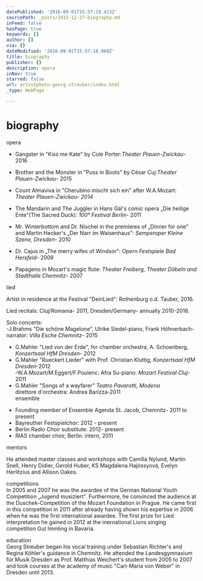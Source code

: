 ```yaml
---
datePublished: '2016-09-01T15:57:19.413Z'
sourcePath: _posts/2015-12-27-biography.md
inFeed: false
hasPage: true
keywords: []
author: []
via: {}
dateModified: '2016-09-01T15:57:18.960Z'
title: biography
publisher: {}
description: opera
inNav: true
starred: false
url: artistphoto-georg-streuber/index.html
_type: WebPage

---
```

# biography

opera

* Gangster in "Kiss me Kate" by Cole Porter:_Theater Plauen-Zwickau_-2016

* Brother and the Monster in "Puss in Boots" by César Cuj:_Theater Plauen-Zwickau_- 2015

* Count Almaviva in "Cherubino mischt sich ein" after W.A.Mozart: _Theater Plauen-Zwickau- 2014_

* The Mandarin and The Juggler in Hans Gál's comic opera „Die heilige Ente"(The Sacred Duck): _100° Festival Berlin_- 2011

* Mr. Winterbottom and Dr. Nischel in the premieres of „Dinner for one" and Martin Hecker's „Der Narr im Waisenhaus": _Semperoper Kleine Szene, Dresden_- 2010

* Dr. Cajus in „The merry wifes of Windsor": _Opern Festspiele Bad Hersfeld_- 2009

* Papageno in Mozart's magic flute: _Theater Freiberg, Theater Döbeln and Stadthalle Chemnitz_- 2007

lied

Artist in residence at the Festival "DeinLied": Rothenburg o.d. Tauber, 2016\.

Lied recitals: Cluj/Romania- 2011, Dresden/Germany- annually 2010-2016\.

Solo concerts:  
-J.Brahms "Die schöne Magelone", Ulrike Siedel-piano, Frank Höhnerbach-narrator: _Villa Esche Chemnitz_- 2015  
- G.Mahler "Lied von der Erde", for chamber orchestra, A. Schoenberg, _Konzertsaal HfM Dresden_- 2012  
- G.Mahler "Rueckert Lieder" with Prof. Christian Kluttig, _Konzertsaal HfM Dresden_-2012  
-W.A.Mozart/M.Eggert/F.Poulenc: Afra Su-piano: _Mozart Festival Cluj_- 2011  
- G.Mahler "Songs of a wayfarer" _Teatro Pavarotti, Modena_  
direttore d'orchestra: Andrea Barizza-2011  
ensemble

* Founding member of Ensemble Agenda St. Jacob, Chemnitz- 2011 to present
* Bayreuther Festspielchor: 2012 - present
* Berlin Radio Choir substitute: 2012- present
* RIAS chamber choir, Berlin: intern, 2011

mentors

He attended master classes and workshops with Camilla Nylund, Martin Snell, Henry Didier, Gerold Huber, KS Magdalena Hajóssyová, Evelyn Herlitzius and Allison Oakes.

competitions  
In 2005 and 2007 he was the awardee of the German National Youth Competition „Jugend musiziert". Furthermore, he convinced the audience at the Duschek-Competition of the Mozart Foundation in Prague. He came first in this competition in 2011 after already having shown his expertise in 2006 when he was the first international awardee. The first prize for Lied interpretation he gained in 2012 at the inernational Lions singing competition Gut Immling in Bavaria.

education  
Georg Streuber began his vocal training under Sebastian Richter's and Regina Köhler's guidance in Chemnitz. He attended the Landesgymnasium für Musik Dresden as Prof. Matthias Weichert's student from 2005 to 2007 and took courses at the academy of music "Carl-Maria von Weber" in Dresden until 2013\.